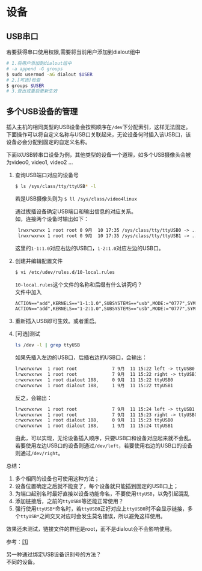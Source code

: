 # 设备

## USB串口
若要获得串口使用权限,需要将当前用户添加到dialout组中
``` bash
# 1.将用户添加到dialout组中
# -a append -G groups
$ sudo usermod -aG dialout $USER
# 2.[可选]检查
$ groups $USER
# 3.登出或重启更新生效
```

## 多个USB设备的管理

插入主机的相同类型的USB设备会按照顺序在`/dev`下分配索引，这样无法固定。下面操作可以将自定义名称与USB口关联起来，无论设备何时插入该USB口，该设备必会分配到固定的自定义名称。

下面以USB转串口设备为例，其他类型的设备一个道理，如多个USB摄像头会被为video0, video1, video2 ...

1. 查询USB端口对应的设备号
   ``` bash
   $ ls /sys/class/tty/ttyUSB* -l
   ```
   若是USB摄像头则为 `$ ll /sys/class/video4linux`

   通过拔插设备确定USB端口和输出信息的对应关系。  
   如，连接两个设备时输出如下：  
   ``` txt
    lrwxrwxrwx 1 root root 0 9月  10 17:35 /sys/class/tty/ttyUSB0 -> ../../devices/pci0000:00/0000:00:14.0/usb1/1-1/1-1:1.0/ttyUSB0/tty/ttyUSB0  
    lrwxrwxrwx 1 root root 0 9月  10 17:35 /sys/class/tty/ttyUSB1 -> ../../devices/pci0000:00/0000:00:14.0/usb1/1-2/1-2:1.0/ttyUSB1/tty/ttyUSB1  
    ```
    这里的`1-1:1.0`对应右边的USB口，`1-2:1.0`对应左边的USB口。

2. 创建并编辑配置文件
   ``` bash
   $ vi /etc/udev/rules.d/10-local.rules
   ```
   `10-local.rules`这个文件的名称和后缀有什么讲究吗？  
   文件中加入
   ``` txt
   ACTION=="add",KERNELS=="1-1:1.0",SUBSYSTEMS=="usb",MODE:="0777",SYMLINK+="right"
   ACTION=="add",KERNELS=="1-2:1.0",SUBSYSTEMS=="usb",MODE:="0777",SYMLINK+="left"
   ```
3. 重新插入USB即可生效。或者重启。
4. [可选]测试  
   ``` bash
   ls /dev -l | grep ttyUSB
   ```  
   如果先插入左边的USB口，后插右边的USB口，会输出：
   ``` txt
   lrwxrwxrwx  1 root root             7 9月  11 15:22 left -> ttyUSB0
   lrwxrwxrwx  1 root root             7 9月  11 15:22 right -> ttyUSB1
   crwxrwxrwx  1 root dialout 188,     0 9月  11 15:22 ttyUSB0
   crwxrwxrwx  1 root dialout 188,     1 9月  11 15:22 ttyUSB1
   ```
   反之，会输出：
   ``` txt
   lrwxrwxrwx  1 root root             7 9月  11 15:24 left -> ttyUSB1
   lrwxrwxrwx  1 root root             7 9月  11 15:23 right -> ttyUSB0
   crwxrwxrwx  1 root dialout 188,     0 9月  11 15:23 ttyUSB0
   crwxrwxrwx  1 root dialout 188,     1 9月  11 15:24 ttyUSB1
   ```
   由此，可以实现，无论设备插入顺序，只要USB口和设备对应起来就不会乱。若要使用左边USB口的设备则通过`/dev/left`，若要使用右边的USB口的设备则通过`/dev/right`。 

总结：  
1. 多个相同的设备也可使用这种方法；
2. 设备位置确定之后就不能变了，每个设备就只能插到固定的USB口上；
3. 为端口起别名时最好直接以设备功能命名，不要使用`ttyUSB`，以免引起混乱
4. 添加链接后，之前的`ttyUSB0`等还能正常使用？
5. 强行使用`ttyUSB*`命名时，若`ttyUSB0`正好对应上`ttyUSB0`时不会显示链接，多个`ttyUSB*`之间交叉对应时会发生莫名错误，所以避免这样使用。
   
效果还未测试，链接文件的群组是root，而不是dialout会不会影响使用。


参考：[[1]](https://blog.csdn.net/weixin_38717571/article/details/83045040)


另一种通过绑定USB设备识别号的方法？  
不同的设备。
